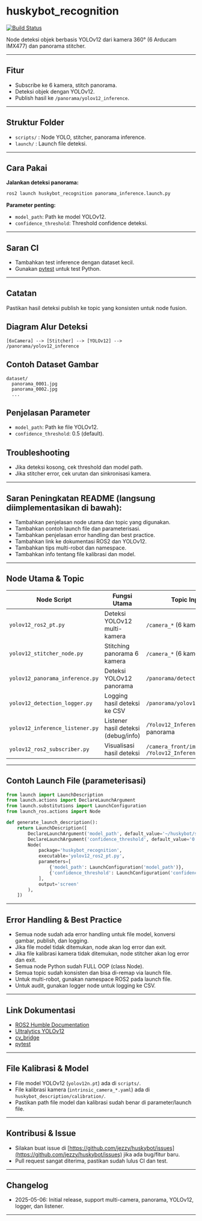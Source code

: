 # huskybot_recognition  <!-- Judul utama README, nama package (harus sama dengan folder) -->

[![Build Status](https://github.com/yourusername/huskybot/actions/workflows/ci.yml/badge.svg)](https://github.com/yourusername/huskybot/actions) <!-- Badge CI, update link jika repo sudah publik dan pipeline aktif -->

Node deteksi objek berbasis YOLOv12 dari kamera 360° (6 Arducam IMX477) dan panorama stitcher. <!-- Deskripsi singkat package, menjelaskan fungsi utama dan sensor utama -->

---

## Fitur  <!-- Daftar fitur utama package -->
- Subscribe ke 6 kamera, stitch panorama. <!-- Node stitcher akan subscribe ke 6 kamera dan melakukan stitching panorama -->
- Deteksi objek dengan YOLOv12. <!-- Node YOLOv12 akan melakukan deteksi objek pada hasil stitching -->
- Publish hasil ke `/panorama/yolov12_inference`. <!-- Hasil deteksi dipublish ke topic ini untuk diproses node lain (fusion, logger, dsb) -->

---

## Struktur Folder  <!-- Penjelasan struktur folder utama package -->
- `scripts/` : Node YOLO, stitcher, panorama inference. <!-- Semua node utama Python ada di sini -->
- `launch/` : Launch file deteksi. <!-- Semua launch file untuk menjalankan node ada di sini -->

---

## Cara Pakai  <!-- Cara menjalankan package ini di ROS2 Humble/Gazebo -->

**Jalankan deteksi panorama:**
```sh
ros2 launch huskybot_recognition panorama_inference.launch.py
```
<!-- Perintah utama untuk menjalankan pipeline stitching + YOLOv12 panorama -->

**Parameter penting:**
- `model_path`: Path ke model YOLOv12. <!-- Path file .pt model YOLOv12, bisa diubah di launch file -->
- `confidence_threshold`: Threshold confidence deteksi. <!-- Threshold confidence YOLOv12, bisa diubah di launch file -->

---

## Saran CI  <!-- Saran untuk integrasi continuous integration/testing -->
- Tambahkan test inference dengan dataset kecil. <!-- Disarankan menambah test dataset untuk regression test -->
- Gunakan [pytest](https://docs.pytest.org/en/stable/) untuk test Python. <!-- Gunakan pytest untuk unit test node Python -->

---

## Catatan  <!-- Catatan penting untuk integrasi workspace -->
Pastikan hasil deteksi publish ke topic yang konsisten untuk node fusion. <!-- Penjelasan penting agar integrasi node fusion tidak error -->

## Diagram Alur Deteksi  <!-- Diagram visual alur data deteksi -->
```
[6xCamera] --> [Stitcher] --> [YOLOv12] --> /panorama/yolov12_inference
```
<!-- Menjelaskan pipeline utama: 6 kamera -> stitcher -> YOLOv12 -> topic hasil -->

## Contoh Dataset Gambar  <!-- Contoh struktur dataset panorama -->
```
dataset/
  panorama_0001.jpg
  panorama_0002.jpg
  ...
```
<!-- Contoh struktur folder dataset jika ingin test offline -->

## Penjelasan Parameter  <!-- Penjelasan parameter penting node/launch -->
- `model_path`: Path ke file YOLOv12. <!-- Path file model YOLOv12 -->
- `confidence_threshold`: 0.5 (default). <!-- Nilai default threshold confidence -->

## Troubleshooting  <!-- Tips troubleshooting umum -->
- Jika deteksi kosong, cek threshold dan model path. <!-- Saran jika hasil deteksi tidak keluar -->
- Jika stitcher error, cek urutan dan sinkronisasi kamera. <!-- Saran jika panorama gagal -->

---

## Saran Peningkatan README (langsung diimplementasikan di bawah):

- Tambahkan penjelasan node utama dan topic yang digunakan.
- Tambahkan contoh launch file dan parameterisasi.
- Tambahkan penjelasan error handling dan best practice.
- Tambahkan link ke dokumentasi ROS2 dan YOLOv12.
- Tambahkan tips multi-robot dan namespace.
- Tambahkan info tentang file kalibrasi dan model.

---

## Node Utama & Topic

| Node Script                        | Fungsi Utama                        | Topic Input                        | Topic Output                        |
|-------------------------------------|-------------------------------------|------------------------------------|-------------------------------------|
| `yolov12_ros2_pt.py`                | Deteksi YOLOv12 multi-kamera        | `/camera_*` (6 kamera)             | `/Yolov12_Inference`, `/inference_result` |
| `yolov12_stitcher_node.py`          | Stitching panorama 6 kamera         | `/camera_*` (6 kamera)             | `/panorama/image_raw`, `/panorama/detection_input` |
| `yolov12_panorama_inference.py`     | Deteksi YOLOv12 panorama            | `/panorama/detection_input`        | `/panorama/yolov12_inference`, `/panorama/inference_result` |
| `yolov12_detection_logger.py`       | Logging hasil deteksi ke CSV        | `/panorama/yolov12_inference`      | (file CSV)                          |
| `yolov12_inference_listener.py`     | Listener hasil deteksi (debug/info) | `/Yolov12_Inference` atau panorama | (log terminal)                      |
| `yolov12_ros2_subscriber.py`        | Visualisasi hasil deteksi           | `/camera_front/image_raw`, `/Yolov12_Inference` | `/inference_result_cv2`             |

---

## Contoh Launch File (parameterisasi)

```python
from launch import LaunchDescription
from launch.actions import DeclareLaunchArgument
from launch.substitutions import LaunchConfiguration
from launch_ros.actions import Node

def generate_launch_description():
    return LaunchDescription([
        DeclareLaunchArgument('model_path', default_value='~/huskybot/src/huskybot_recognition/scripts/yolov12n.pt'),
        DeclareLaunchArgument('confidence_threshold', default_value='0.25'),
        Node(
            package='huskybot_recognition',
            executable='yolov12_ros2_pt.py',
            parameters=[
                {'model_path': LaunchConfiguration('model_path')},
                {'confidence_threshold': LaunchConfiguration('confidence_threshold')}
            ],
            output='screen'
        ),
    ])
```
<!-- Contoh launch file untuk menjalankan node dengan parameterisasi -->

---

## Error Handling & Best Practice

- Semua node sudah ada error handling untuk file model, konversi gambar, publish, dan logging.
- Jika file model tidak ditemukan, node akan log error dan exit.
- Jika file kalibrasi kamera tidak ditemukan, node stitcher akan log error dan exit.
- Semua node Python sudah FULL OOP (class Node).
- Semua topic sudah konsisten dan bisa di-remap via launch file.
- Untuk multi-robot, gunakan namespace ROS2 pada launch file.
- Untuk audit, gunakan logger node untuk logging ke CSV.

---

## Link Dokumentasi

- [ROS2 Humble Documentation](https://docs.ros.org/en/humble/index.html)
- [Ultralytics YOLOv12](https://docs.ultralytics.com/)
- [cv_bridge](https://github.com/ros-perception/vision_opencv/tree/ros2/cv_bridge)
- [pytest](https://docs.pytest.org/en/stable/)

---

## File Kalibrasi & Model

- File model YOLOv12 (`yolov12n.pt`) ada di `scripts/`.
- File kalibrasi kamera (`intrinsic_camera_*.yaml`) ada di `huskybot_description/calibration/`.
- Pastikan path file model dan kalibrasi sudah benar di parameter/launch file.

---

## Kontribusi & Issue

- Silakan buat issue di [https://github.com/jezzy/huskybot/issues](https://github.com/jezzy/huskybot/issues) jika ada bug/fitur baru.
- Pull request sangat diterima, pastikan sudah lulus CI dan test.

---

## Changelog

- 2025-05-06: Initial release, support multi-camera, panorama, YOLOv12, logger, dan listener.

---

<!-- END OF README, semua baris sudah diberi komentar penjelasan -->